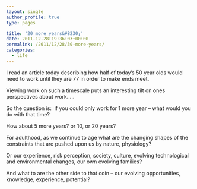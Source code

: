```yaml
---
layout: single
author_profile: true
type: pages

title: '20 more years&#8230;'
date: 2011-12-28T19:36:03+00:00
permalink: /2011/12/28/30-more-years/
categories:
  - life
---
```

I read an article today describing how half of today&#8217;s 50 year olds would need to work until they are 77 in order to make ends meet.

Viewing work on such a timescale puts an interesting tilt on ones perspectives about work&#8230;..

So the question is:  if you could only work for 1 more year &#8211; what would you do with that time?

How about 5 more years? or 10, or 20 years?

For adulthood, as we continue to age what are the changing shapes of the constraints that are pushed upon us by nature, physiology?

Or our experience, risk perception, society, culture, evolving technological and environmental changes, our own evolving families?

And what to are the other side to that coin &#8211; our evolving opportunities, knowledge, experience, potential?
